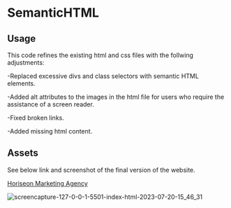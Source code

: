 # SemanticHTML

## Usage 

This code refines the existing html and css files with the follwing adjustments: 

-Replaced excessive divs and class selectors with semantic HTML elements. 

-Added alt attributes to the images in the html file for users who require the assistance of a screen reader. 

-Fixed broken links. 

-Added missing html content. 

## Assets

See below link and screenshot of the final version of the website.

[Horiseon Marketing Agency](https://pb1983.github.io/SemanticHTML/)

![screencapture-127-0-0-1-5501-index-html-2023-07-20-15_46_31](https://github.com/pb1983/SemanticHTML/assets/25019626/77b7d267-8454-46c5-ae56-f4831319e6b0)
